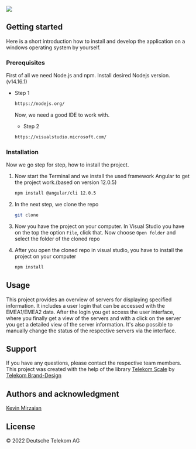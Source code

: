 <p align="left">
  <a href="https://github.com/razamtv"><img src="https://readme-typing-svg.herokuapp.com?color=E20074&lines=Miniplan+Server+Overview;Clear+view+of+Servers;Apprentice+Project;Always+learning+new+things"></a>
</p>


## Getting started

Here is a short introduction how to install and develop the application on a windows operating system by yourself.


### Prerequisites

First of all we need Node.js and npm.
Install desired Nodejs version. (v14.16.1)
* Step 1
  ```sh
  https://nodejs.org/
  ```
  
  Now, we need a good IDE to work with.
  * Step 2
  ```sh
  https://visualstudio.microsoft.com/
  ```


### Installation

Now we go step for step, how to install the project.

1. Now start the Terminal and we install the used framework Angular to get the project work.(based on version 12.0.5)
   ```sh
   npm install @angular/cli 12.0.5
   ```
2. In the next step, we clone the repo
   ```sh
   git clone
   ```
3. Now you have the project on your computer. In Visual Studio you have on the top the option `File`, click that. Now choose `Open folder` and select the folder of the cloned repo 

4. After you open the cloned repo in visual studio, you have to install the project on your computer
   ```sh
   npm install
   ```


## Usage

This project provides an overview of servers for displaying specified information.
It includes a user login that can be accessed with the EMEA1/EMEA2 data. After the login you get access the user interface,
where you finally get a view of the servers and with a click on the server you get a detailed view of the server information.
It's also possible to manually change the status of the respective servers via the interface.


## Support

If you have any questions, please contact the respective team members.
This project was created with the help of the library [Telekom Scale](https://github.com/telekom/scale) by [Telekom Brand-Design ](https://www.brand-design.telekom.com/)


## Authors and acknowledgment

[Kevin Mirzaian](https://github.com/Mirzaian/Profile)


## License

© 2022 Deutsche Telekom AG
